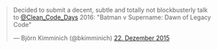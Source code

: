 <blockquote class="twitter-tweet" lang="de"><p lang="en" dir="ltr">Decided to submit a decent, subtle and totally not blockbusterly talk to <a href="https://twitter.com/Clean_Code_Days">@Clean_Code_Days</a> 2016: &quot;Batman v Supername: Dawn of Legacy Code&quot;</p>&mdash; Björn Kimminich (@bkimminich) <a href="https://twitter.com/bkimminich/status/679093688291753984">22. Dezember 2015</a></blockquote>
<script async src="//platform.twitter.com/widgets.js" charset="utf-8"></script>
